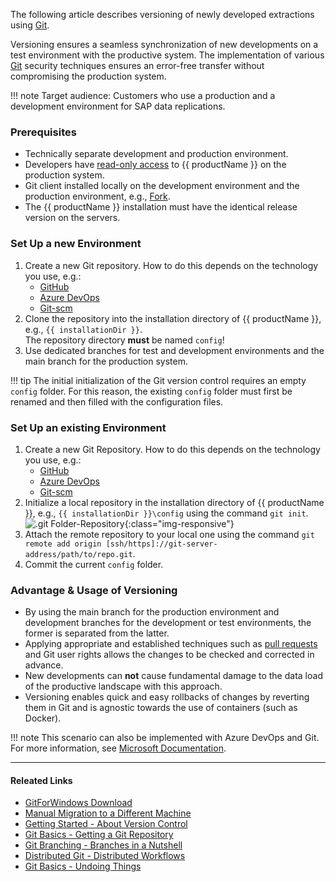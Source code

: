 
The following article describes versioning of newly developed extractions using [Git](https://gitforwindows.org/).

Versioning ensures a seamless synchronization of new developments on a test environment with the productive system.
The implementation of various [Git](https://gitforwindows.org/) security techniques ensures an error-free transfer without compromising the production system.

!!! note
    Target audience: Customers who use a production and a development environment for SAP data replications.


### Prerequisites

- Technically separate development and production environment.
- Developers have [read-only access](../documentation/access-restrictions/index.md) to {{ productName }} on the production system.
- Git client installed locally on the development environment and the production environment, e.g., [Fork](https://fork.dev).
- The {{ productName }} installation must have the identical release version on the servers.

### Set Up a new Environment

1. Create a new Git repository. How to do this depends on the technology you use, e.g.:
	- [GitHub](https://docs.github.com/en/get-started/quickstart/create-a-repo)
	- [Azure DevOps](https://docs.microsoft.com/en-us/azure/devops/repos/git/create-new-repo?view=azure-devops)
	- [Git-scm](https://git-scm.com/book/en/v2/Git-on-the-Server-Setting-Up-the-Server)
2. Clone the repository into the installation directory of {{ productName }}, e.g., `{{ installationDir }}`.<br>
The repository directory **must** be named `config`!
3. Use dedicated branches for test and development environments and the main branch for the production system.
  
!!! tip
    The initial initialization of the Git version control requires an empty `config` folder. 
	For this reason, the existing `config` folder must first be renamed and then filled with the configuration files.

### Set Up an existing Environment

1. Create a new Git Repository. How to do this depends on the technology you use, e.g.:
	- [GitHub](https://docs.github.com/en/get-started/quickstart/create-a-repo)
	- [Azure DevOps](https://docs.microsoft.com/en-us/azure/devops/repos/git/create-new-repo?view=azure-devops)
	- [Git-scm](https://git-scm.com/book/en/v2/Git-on-the-Server-Setting-Up-the-Server)
2. Initialize a local repository in the installation directory of {{ productName }}, e.g., `{{ installationDir }}\config` using the command `git init`.<br>
![.git Folder-Repository](../assets/images/articles/general/git_Folder.png){:class="img-responsive"}
3. Attach the remote repository to your local one using the command `git remote add origin [ssh/https]://git-server-address/path/to/repo.git`.
4. Commit the current `config` folder.

### Advantage & Usage of Versioning

- By using the main branch for the production environment and development branches for the development or test environments, the former is separated from the latter.
- Applying appropriate and established techniques such as [pull requests](https://www.git-scm.com/docs/git-request-pull) and Git user rights allows the changes to be checked and corrected in advance.
- New developments can **not** cause fundamental damage to the data load of the productive landscape with this approach.
- Versioning enables quick and easy rollbacks of changes by reverting them in Git and is agnostic towards the use of containers (such as Docker).

!!! note
    This scenario can also be implemented with Azure DevOps and Git. For more information, see [Microsoft Documentation](https://docs.microsoft.com/en-us/azure/devops/repos/?view=azure-devops).

****

#### Releated Links

- [GitForWindows Download](https://gitforwindows.org/)
- [Manual Migration to a Different Machine](../documentation/setup/migration.md)
- [Getting Started - About Version Control](https://git-scm.com/book/en/v2/Getting-Started-About-Version-Control)
- [Git Basics - Getting a Git Repository](https://git-scm.com/book/en/v2/Git-Basics-Getting-a-Git-Repository)
- [Git Branching - Branches in a Nutshell](https://git-scm.com/book/en/v2/Git-Branching-Branches-in-a-Nutshell)
- [Distributed Git - Distributed Workflows](https://git-scm.com/book/en/v2/Distributed-Git-Distributed-Workflows)
- [Git Basics - Undoing Things](https://git-scm.com/book/en/v2/Git-Basics-Undoing-Things)

